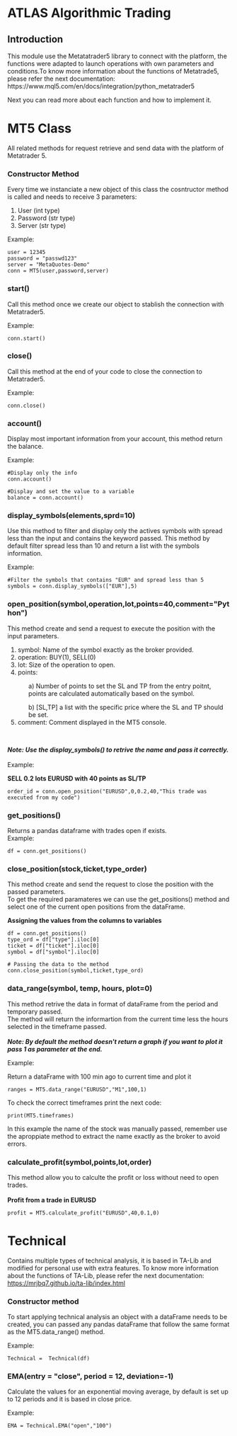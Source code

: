 # ATLAS Algorithmic Trading

<h2>Introduction</h2>
<p>This module use the Metatatrader5 library to connect with the platform, the functions were adapted to launch operations with own parameters and conditions.To know more information about the functions of Metatrade5, please refer the next documentation:<br> 
https://www.mql5.com/en/docs/integration/python_metatrader5 </p>

<p>Next you can read more about each function and how to implement it.</p>



# MT5 Class

All related methods for request retrieve and send data with the platform of Metatrader 5.

<h3><b> Constructor Method</b></h3>
<p>Every time we instanciate a new object of this class the cosntructor method is called and needs to receive 3 parameters:
<ol>
<li>User (int type)</li>
<li>Password (str type)</li>
<li>Server (str type)</li>
</ol>

Example: <br>
    
    user = 12345
    password = "passwd123"
    server = "MetaQuotes-Demo"
    conn = MT5(user,password,server)

</p>



<h3><b> start()</b></h3>
<p>Call this method once we create our object to stablish the connection with Metatrader5.<br>

Example: <br>
    
    conn.start()
</p>


<h3><b> close()</b></h3>
<p>Call this method at the end of your code to close the connection to Metatrader5.<br>

Example: <br>
        
    conn.close()
</p>



<h3><b> account()</b></h3>
<p>Display most important information from your account, this method return the balance.<br>

Example: <br>
    
    #Display only the info
    conn.account()
    
    #Display and set the value to a variable
    balance = conn.account()

</p>



<h3><b> display_symbols(elements,sprd=10)</b></h3>
<p>Use this method to filter and display only the actives symbols with spread less than the input and contains the keyword passed. 
This method by default filter spread less than 10 and return a list with the symbols information.<br>

Example: <br>
    
    #Filter the symbols that contains "EUR" and spread less than 5 
    symbols = conn.display_symbols(["EUR"],5)    
</p>


<h3><b> open_position(symbol,operation,lot,points=40,comment="Python") </b></h3>
<p>This method create and send a request to execute the position with the input parameters.<br>
<ol>
<li>symbol: Name of the symbol exactly as the broker provided.</li>
<li>operation: BUY(1), SELL(0)</li>
<li>lot: Size of the operation to open.</li>
<li>points:</li>
<ul>a) Number of points to set the SL and TP from the entry poitnt, points are calculated automatically based on the symbol.</ul>
<ul>b) [SL,TP] a list with the specific price where the SL and TP should be set.</ul>
<li>comment: Comment displayed in the MT5 console.</li>
</ol>
<br>

<i><b>Note: Use the display_symbols() to retrive the name and pass it correctly.</b></i>
<br>
<br>
Example: 

<b>SELL 0.2 lots EURUSD with 40 points as SL/TP</b>

    order_id = conn.open_position("EURUSD",0,0.2,40,"This trade was executed from my code")    
</p>

<h3><b> get_positions() </b></h3>
<p>Returns a pandas dataframe with trades open if exists.
<br>
Example: 

    df = conn.get_positions()   
</p>

<h3><b> close_position(stock,ticket,type_order) </b></h3>
<p>This method create and send the request to close the position with the passed parameters.<br>
To get the required paramateres we can use the get_positions() method and select one of the current open positions from the dataFrame.
<br>

<b>Assigning the values from the columns to variables</b>
   
    df = conn.get_positions()
    type_ord = df["type"].iloc[0]
    ticket = df["ticket"].iloc[0]
    symbol = df["symbol"].iloc[0]
    
    # Passing the data to the method
    conn.close_position(symbol,ticket,type_ord)  

<h3><b> data_range(symbol, temp, hours, plot=0)</b></h3>

<p>This method retrive the data in format of dataFrame from the period and temporary passed.<br>
The method will return the informartion from the current time less the hours selected in the timeframe passed.<br>
<br>
<i><b>Note: By default the method doesn't return a graph if you want to plot it pass 1 as parameter at the end.</b></i>

Example: <br>
    
Return a dataFrame with 100 min ago to current time and plot it
    
    ranges = MT5.data_range("EURUSD","M1",100,1)      

To check the correct timeframes print the next code:

    print(MT5.timeframes)

In this example the name of the stock was manually passed, remember use the aproppiate method to extract the name exactly as the broker to avoid errors.
</p>

<h3><b> calculate_profit(symbol,points,lot,order) </b></h3>
<p>This method allow you to calculte the profit or loss without need to open trades.<br>
<br>
<b>Profit from a trade in EURUSD </b>
   
    profit = MT5.calculate_profit("EURUSD",40,0.1,0)
    



# Technical
Contains multiple types of technical analysis, it is based in TA-Lib and modified for personal use with extra features.
To know more information about the functions of TA-Lib, please refer the next documentation:
https://mrjbq7.github.io/ta-lib/index.html


<h3><b>Constructor method</b></h3>
<p>To start applying technical analysis an object with a dataFrame needs to be created, you can passed any pandas dataFrame that follow the same format as the MT5.data_range() method.


Example: <br>
        
    Technical =  Technical(df)
</p>


<h3><b>EMA(entry = "close", period = 12, deviation=-1)</b></h3>
<p>Calculate the values for an exponential moving average, by default is set up to 12 periods and  it is based in close price.

Example: <br>
        
    EMA = Technical.EMA("open","100")
</p>






